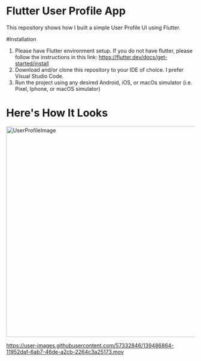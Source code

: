 # Flutter User Profile App
 
This repository shows how I built a simple User Profile UI using Flutter.

#Installation
1) Please have Flutter environment setup. If you do not have flutter, please follow the instructions in this link: https://flutter.dev/docs/get-started/install
2) Download and/or clone this repository to your IDE of choice. I prefer Visual Studio Code.
3) Run the project using any desired Android, iOS, or macOs simulator (i.e. Pixel, Iphone, or macOS simulator)

# Here's How It Looks
<img width="564" alt="UserProfileImage" src="https://user-images.githubusercontent.com/57332846/139486860-6106b054-17e0-458b-ac0b-4af51ab579e2.png">


https://user-images.githubusercontent.com/57332846/139486864-11952daf-6ab7-46de-a2cb-2264c3a25173.mov




